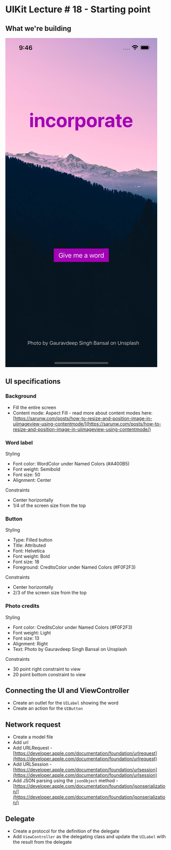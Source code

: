 # UIKit Lecture # 18 - Starting point

## What we're building
![App Screenshot](screenshot.png)

## UI specifications
### Background

- Fill the entire screen
- Content mode: Aspect Fill - read more about content modes here: [https://sarunw.com/posts/how-to-resize-and-position-image-in-uiimageview-using-contentmode/](https://sarunw.com/posts/how-to-resize-and-position-image-in-uiimageview-using-contentmode/)

### Word label

Styling

- Font color: WordColor under Named Colors (#A400B5)
- Font weight: Semibold
- Font size: 50
- Alignment: Center

Constraints

- Center horizontally
- 1/4 of the screen size from the top

### Button

Styling

- Type: Filled button
- Title: Attributed
- Font: Helvetica
- Font weight: Bold
- Font size: 18
- Foreground: CreditsColor under Named Colors (#F0F2F3)

Constraints

- Center horizontally
- 2/3 of the screen size from the top

### Photo credits

Styling

- Font color: CreditsColor under Named Colors (#F0F2F3)
- Font weight: Light
- Font size: 13
- Alignment: Right
- Text: Photo by Gauravdeep Singh Bansal on Unsplash

Constraints

- 30 point right constraint to view
- 20 point bottom constraint to view


## Connecting the UI and ViewController
- Create an outlet for the `UILabel` showing the word
- Create an action for the `UIButton`


## Network request
- Create a model file
- Add url
- Add URLRequest - [https://developer.apple.com/documentation/foundation/urlrequest](https://developer.apple.com/documentation/foundation/urlrequest)
- Add URLSession - [https://developer.apple.com/documentation/foundation/urlsession](https://developer.apple.com/documentation/foundation/urlsession)
- Add JSON parsing using the `jsonObject` method - [https://developer.apple.com/documentation/foundation/jsonserialization/](https://developer.apple.com/documentation/foundation/jsonserialization/)


## Delegate
- Create a protocol for the definition of the delegate
- Add `ViewController` as the delegating class and update the `UILabel` with the result from the delegate
